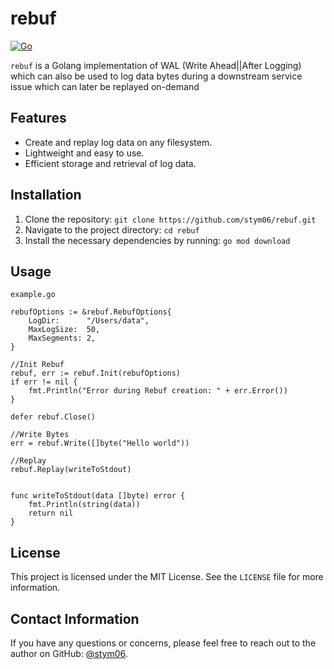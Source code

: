 # rebuf

[![Go](https://github.com/stym06/rebuf/actions/workflows/go.yml/badge.svg)](https://github.com/stym06/rebuf/actions/workflows/go.yml)

`rebuf` is a Golang implementation of WAL (Write Ahead||After Logging) which can also be used to log data bytes during a downstream service issue which can later be replayed on-demand

## Features

- Create and replay log data on any filesystem.
- Lightweight and easy to use.
- Efficient storage and retrieval of log data.

## Installation

1. Clone the repository: `git clone https://github.com/stym06/rebuf.git`
2. Navigate to the project directory: `cd rebuf`
3. Install the necessary dependencies by running: `go mod download`

## Usage

```
example.go

rebufOptions := &rebuf.RebufOptions{
    LogDir:      "/Users/data",
    MaxLogSize:  50,
    MaxSegments: 2,
}

//Init Rebuf
rebuf, err := rebuf.Init(rebufOptions)
if err != nil {
    fmt.Println("Error during Rebuf creation: " + err.Error())
}

defer rebuf.Close()

//Write Bytes
err = rebuf.Write([]byte("Hello world"))

//Replay
rebuf.Replay(writeToStdout)


func writeToStdout(data []byte) error {
	fmt.Println(string(data))
	return nil
}
```

## License

This project is licensed under the MIT License. See the `LICENSE` file for more information.

## Contact Information

If you have any questions or concerns, please feel free to reach out to the author on GitHub: [@stym06](https://github.com/stym06).
